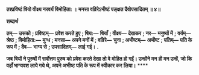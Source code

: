 **तश्प्रविष्टं षियो वीक्ष्य नरवर्यं विमोहिता: ।** **मनसा वव्रिरेऽभीष्टं पङ्क्षत दैवोपसादितम् ॥ ४॥** 

**शब्दार्थ** 

**तम्—** **उसको** **; प्रविष्टम्—** **प्रवेश करते हुए** **; षिय:—** **षियाँ** **; वीक्ष्य—** **देखकर** **; नर—** **मनुष्यों में** **; वर्यम्—** **श्रेष्ठ** **; विमोहिता:—** **मुग्ध** **; मनसा—** **अपने मनों में** **; वव्रिरे—** **चुना** **; अभीष्टम्—** **अभीष्ट** **; पतिम्—** **पति के रूप में** **; दैव—** **भाग्य से** **; उपसादितम्—** **लाई** **गई।** **.** 

**जब षियों ने पुरुषों में सर्वोत्तम पुरुष को प्रवेश करते देखा तो वे मोहित हो गईं। उन्होंने मन** **ही मन उन्हें, जो कि वहाँ भाग्यवश लाये गये थे, अपने अभीष्ट पति के रूप में स्वीकार कर** **लिया।** **** 